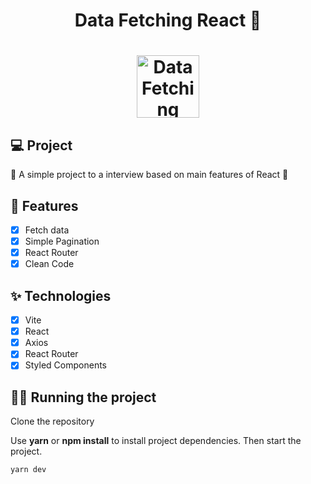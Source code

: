 <h1 align="center">
  Data Fetching React 👋
</h1>
<h1 align="center">
 <img alt="Data Fetching React" height="100" title="" src="https://i.imgur.com/ZyBH4GS.png" />
</h1>

## 💻 Project

🚧 A simple project to a interview based on main features of React 🚀

## 🔨 Features

- [x] Fetch data 
- [x] Simple Pagination
- [x] React Router
- [x] Clean Code

## ✨ Technologies

- [x] Vite
- [x] React
- [x] Axios
- [x] React Router
- [x] Styled Components

## 🏃‍♂️ Running the project

Clone the repository

Use **yarn** or **npm install** to install project dependencies.
Then start the project.

```cl
yarn dev
```